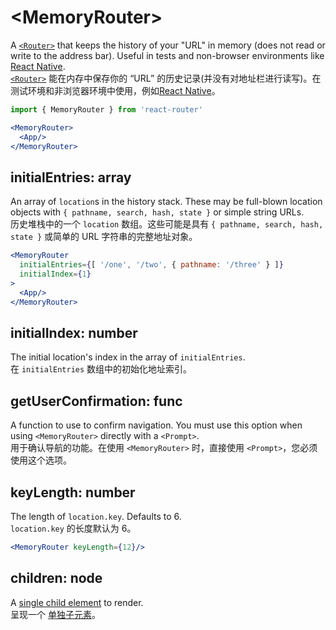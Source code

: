 # &lt;MemoryRouter>

A [`<Router>`](Router.md) that keeps the history of your "URL" in memory (does not read or write to the address bar). Useful in tests and non-browser environments like [React Native](https://facebook.github.io/react-native/).  
[`<Router>`](Router.md) 能在内存中保存你的 “URL” 的历史记录(并没有对地址栏进行读写)。在测试环境和非浏览器环境中使用，例如[React Native](https://facebook.github.io/react-native/)。

```jsx
import { MemoryRouter } from 'react-router'

<MemoryRouter>
  <App/>
</MemoryRouter>
```

## initialEntries: array

An array of `location`s in the history stack. These may be full-blown location objects with `{ pathname, search, hash, state }` or simple string URLs.  
历史堆栈中的一个 `location` 数组。这些可能是具有 `{ pathname, search, hash, state }` 或简单的 URL 字符串的完整地址对象。

```jsx
<MemoryRouter
  initialEntries={[ '/one', '/two', { pathname: '/three' } ]}
  initialIndex={1}
>
  <App/>
</MemoryRouter>
```

## initialIndex: number

The initial location's index in the array of `initialEntries`.  
在 `initialEntries` 数组中的初始化地址索引。

## getUserConfirmation: func

A function to use to confirm navigation. You must use this option when using `<MemoryRouter>` directly with a `<Prompt>`.  
用于确认导航的功能。在使用 `<MemoryRouter>` 时，直接使用 `<Prompt>`，您必须使用这个选项。

## keyLength: number
 
The length of `location.key`. Defaults to 6.  
`location.key` 的长度默认为 6。

```jsx
<MemoryRouter keyLength={12}/>
```

## children: node

A [single child element](https://facebook.github.io/react/docs/react-api.html#react.children.only) to render.  
呈现一个 [单独子元素](https://facebook.github.io/react/docs/react-api.html#react.children.only)。
